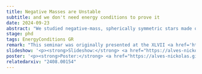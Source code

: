 ```yaml
---
title: Negative Masses are Unstable
subtitle: and we don't need energy conditions to prove it
date: 2024-09-23
abstract: "We studied negative-mass, spherically symmetric stars made of ideal barotropic fluids. After considering linear perturbations away from staticity, we learned that all such models are unstable. Thus, we found a completely classical explanation for the absence of negative masses. While all previous positive mass theorems assume microscopic positivity of mass in some sense, ours does not."
stage: phd
tags: EnergyConditions GR
remark: "This seminar was originally presented at the XLVII <a href='http://professores.ift.unesp.br/congressoPauloLealFerreira/' target='_blank'>Congresso Paulo Leal Ferreira de Física</a>, while the poster was originally presented at the <a href='https://www.ictp-saifr.org/wqag2024/' target='_blank'>Witnessing Quantum Aspects of Gravity in a Lab</a> conference."
slideshow: '<p><strong>Slideshow:</strong> <a href="https://alves-nickolas.github.io/abs/2408.00154/slideshow.pdf" target="_blank">available here</a></p> (with commentary)'
poster: '<p><strong>Poster:</strong> <a href="https://alves-nickolas.github.io/abs/2408.00154/poster.pdf" target="_blank">available here</a> (<a href="https://doi.org/10.6084/m9.figshare.27040432" target="_blank">also on Figshare</a>)</p>'
relatedarxiv: "2408.00154"
---
```

